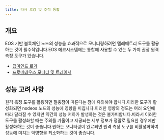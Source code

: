 ```yaml
---
title: 타사 로깅 및 추적 통합
---
```


## 개요

EOS 기반 블록체인 노드의 성능을 효과적으로 모니터링하려면 텔레메트리 도구를 활용하는 것이 필수적입니다.EOS 에코시스템에는 통합에 사용할 수 있는 두 가지 권장 원격 측정 도구가 있습니다.

* [딥마인드 로거](10_deep-mind-logger.md)
* [프로메테우스 모니터 및 트레이서](20_prometheus-monitor.md)

## 성능 고려 사항

원격 측정 도구를 활용하면 절충점이 따른다는 점에 유의해야 합니다.이러한 도구가 활성화되면 nodeos 노드의 성능에 영향을 미칩니다.이러한 영향의 정도는 여러 요인에 따라 달라질 수 있지만 약간의 성능 저하가 발생하는 것은 불가피합니다.따라서 이러한 도구를 활성화할 때는 주의를 기울이고 제공되는 세부 정보가 정말로 필요한 경우에만 활성화하는 것이 좋습니다.원하는 모니터링이 완료되면 원격 측정 도구를 비활성화하여 성능에 미치는 악영향을 최소화하는 것이 좋습니다.
